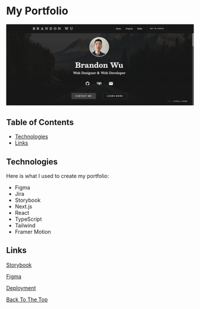 # My Portfolio

![My Portfolio Landing Page](/public/my-portfolio-thumbnail.png)

## Table of Contents

- [Technologies](#technologies)
- [Links](#links)

## Technologies

Here is what I used to create my portfolio:

- Figma
- Jira
- Storybook
- Next.js
- React
- TypeScript
- Tailwind
- Framer Motion

## Links

[Storybook](https://brandonwu500-my-portfolio-storybook.vercel.app)

[Figma](https://www.figma.com/file/WnCAyzR6Wf6o70u9D2JOp9/My-Portfolio-Web-Design?type=design&node-id=109%3A8334&mode=design&t=s4uJvIVlACkYJkgZ-1)

[Deployment](https://brandonwu500-my-portfolio.vercel.app)

[Back To The Top](#my-portfolio)
